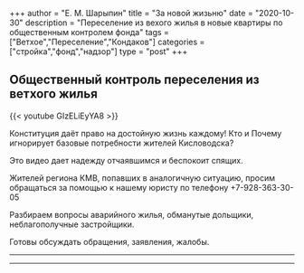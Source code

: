 +++
author = "Е. М. Шарыпин"
title = "За новой жизьню"
date = "2020-10-30"
description = "Переселение из вехого жилья в новые квартиры по общественным контролем фонда"
tags = ["Ветхое","Переселение","Кондаков"]
categories = ["стройка","фонд","надзор"]
type = "post"
+++



## Общественный контроль переселения из ветхого жилья

{{< youtube GIzELiEyYA8 >}}

Конституция даёт право на достойную жизнь каждому!
Кто и Почему игнорирует базовые потребности жителей Кисловодска?

Это видео дает надежду отчаявшимся и беспокоит спящих.

Жителей региона КМВ, попавших в аналогичную ситуацию, просим обращаться за помощью к нашему юристу по телефону +7-928-363-30-05 

Разбираем вопросы аварийного жилья, обманутые дольщики, неблагополучные застройщики. 

Готовы обсуждать обращения, заявления, жалобы.

---
---

